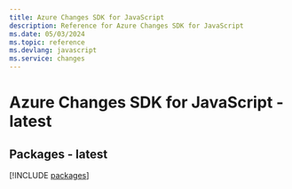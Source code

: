```yaml
---
title: Azure Changes SDK for JavaScript
description: Reference for Azure Changes SDK for JavaScript
ms.date: 05/03/2024
ms.topic: reference
ms.devlang: javascript
ms.service: changes
---
```

# Azure Changes SDK for JavaScript - latest
## Packages - latest
[!INCLUDE [packages](changes-index.md)]